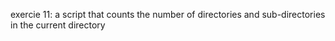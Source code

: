 exercie 11: a script that counts the number of directories and sub-directories in the current directory
